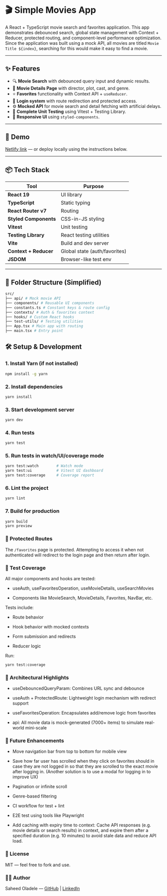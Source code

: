 # 🎬 Simple Movies App

A React + TypeScript movie search and favorites application. This app demonstrates debounced search, global state management with Context + Reducer, protected routing, and component-level performance optimization. Since the application was built using a mock API, all movies are titled `Movie Title ${index}`, searching for this would make it easy to find a movie.

---

## ✨ Features

- 🔍 **Movie Search** with debounced query input and dynamic results.
- 📄 **Movie Details Page** with director, plot, cast, and genre.
- ⭐ **Favorites** functionality with Context API + `useReducer`.
- 👤 **Login system** with route redirection and protected access.
- ⚙️ **Mocked API** for movie search and detail fetching with artificial delays.
- 🧪 **Complete Unit Testing** using Vitest + Testing Library.
- 💅 **Responsive UI** using `styled-components`.

---

## 🚀 Demo

[Netlify link](https://68398165083d3e246b641dd1--gghdsw.netlify.app/) — or deploy locally using the instructions below.

---

## 📦 Tech Stack

| Tool                  | Purpose                       |
| --------------------- | ----------------------------- |
| **React 19**          | UI library                    |
| **TypeScript**        | Static typing                 |
| **React Router v7**   | Routing                       |
| **Styled Components** | CSS-in-JS styling             |
| **Vitest**            | Unit testing                  |
| **Testing Library**   | React testing utilities       |
| **Vite**              | Build and dev server          |
| **Context + Reducer** | Global state (auth/favorites) |
| **JSDOM**             | Browser-like test env         |

---

## 📂 Folder Structure (Simplified)

```bash
src/
├── api/ # Mock movie API
├── components/ # Reusable UI components
├── constants.ts # Constant keys & route config
├── contexts/ # Auth & favorites context
├── hooks/ # Custom React hooks
├── test-utils/ # Testing utilities
├── App.tsx # Main app with routing
├── main.tsx # Entry point
```

## 🛠️ Setup & Development

### 1. Install Yarn (if not installed)

```bash
npm install -g yarn
```

### 2. Install dependencies

```bash
yarn install
```

### 3. Start development server

```bash
yarn dev
```

### 4. Run tests

```bash
yarn test
```

### 5. Run tests in watch/UI/coverage mode

```bash
yarn test:watch        # Watch mode
yarn test:ui           # Vitest UI dashboard
yarn test:coverage     # Coverage report
```

### 6. Lint the project

```bash
yarn lint
```

### 7. Build for production

```bash
yarn build
yarn preview
```

### 🔐 Protected Routes

The `/favorites` page is protected. Attempting to access it when not authenticated will redirect to the login page and then return after login.

### 🧪 Test Coverage

All major components and hooks are tested:

- useAuth, useFavoritesOperation, useMovieDetails, useSearchMovies

- Components like MovieSearch, MovieDetails, Favorites, NavBar, etc.

Tests include:

- Route behavior

- Hook behavior with mocked contexts

- Form submission and redirects

- Reducer logic

Run:

```bash
yarn test:coverage
```

### 🧠 Architectural Highlights

- useDebouncedQueryParam: Combines URL sync and debounce

- useAuth + ProtectedRoute: Lightweight login mechanism with redirect support

- useFavoritesOperation: Encapsulates add/remove logic from favorites

- api: All movie data is mock-generated (7000+ items) to simulate real-world mini-scale

### 📌 Future Enhancements

- Move navigation bar from top to bottom for mobile view

- Save how far user has scrolled when they click on favorites should in case they are not logged in so that they are scrolled to the exact movie after logging in. (Another solution is to use a modal for logging in to improve UX)

- Pagination or infinite scroll

- Genre-based filtering

- CI workflow for test + lint

- E2E test using tools like Playwright

- Add caching with expiry time to context: Cache API responses (e.g. movie details or search results) in context, and expire them after a specified duration (e.g. 10 minutes) to avoid stale data and reduce API load.

### 📃 License

MIT — feel free to fork and use.

### 🙋‍♂️ Author

Saheed Oladele — [GitHub](https://github.com/suretrust) | [LinkedIn](https://www.linkedin.com/in/saheed-oladele/)
